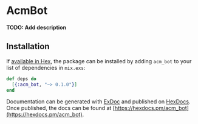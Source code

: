 # AcmBot

**TODO: Add description**

## Installation

If [available in Hex](https://hex.pm/docs/publish), the package can be installed
by adding `acm_bot` to your list of dependencies in `mix.exs`:

```elixir
def deps do
  [{:acm_bot, "~> 0.1.0"}]
end
```

Documentation can be generated with [ExDoc](https://github.com/elixir-lang/ex_doc)
and published on [HexDocs](https://hexdocs.pm). Once published, the docs can
be found at [https://hexdocs.pm/acm_bot](https://hexdocs.pm/acm_bot).


